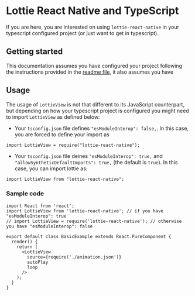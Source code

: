 # Lottie React Native and TypeScript

If you are here, you are interested on using `lottie-react-native` in your typescript configured project (or just want to get in typescript).

## Getting started

This documentation assumes you have configured your project following the instructions provided in the [readme file](../README.md), it also assumes you have 

## Usage

The usage of `LottieView` is not that different to its JavaScript counterpart, but depending on how your typescript project is configured you might need to import `LottieView` as defined below:

- Your `tsconfig.json` file defines `"esModuleInterop": false,`. In this case, you are forced to define your import as 

```tsx
import LottieView = require("lottie-react-native");
```

- Your `tsconfig.json` file deines `"esModuleInterop": true,` and `"allowSyntheticDefaultImports": true,` (the default is `true`). In this case, you can import lottie as:

```tsx
import LottieView from "lottie-react-native";
```

### Sample code

```tsx
import React from 'react';
import LottieView from 'lottie-react-native'; // if you have "esModuleInterop": true
// import LottieView = require('lottie-react-native'); // otherwise you have "esModuleInterop": false

export default class BasicExample extends React.PureComponent {
  render() {
    return (
      <LottieView
        source={require('./animation.json')}
        autoPlay
        loop
      />
    );
  }
}
```
